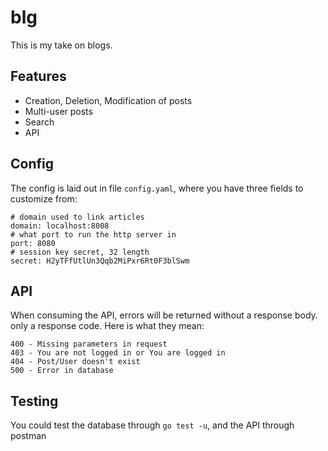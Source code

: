 # blg
This is my take on blogs.

## Features
- Creation, Deletion, Modification of posts
- Multi-user posts
- Search
- API

## Config
The config is laid out in file `config.yaml`, where you have three fields to customize from:
```
# domain used to link articles
domain: localhost:8008
# what port to run the http server in
port: 8080
# session key secret, 32 length
secret: H2yTFfUtlUn3Qqb2MiPxr6Rt0F3blSwm
```

## API
When consuming the API, errors will be returned without a response body. only a response code. Here is what they mean:
```
400 - Missing parameters in request
403 - You are not logged in or You are logged in
404 - Post/User doesn't exist
500 - Error in database
```

## Testing
You could test the database through `go test -u`, and the API through postman
